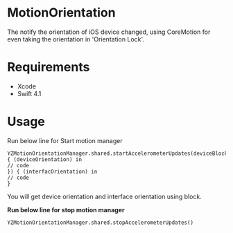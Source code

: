 # MotionOrientation
The notify the orientation of iOS device changed, using CoreMotion for even taking the orientation in 'Orientation Lock'.


# Requirements
- Xcode
- Swift 4.1

# Usage

Run below line for Start motion manager

```
YZMotionOrientationManager.shared.startAccelerometerUpdates(deviceBlock: { (deviceOrientation) in
// code 
}) { (interfacOrientation) in
// code 
}
```

You will get device orientation and interface orientation using block.


**Run below line for stop motion manager**

```YZMotionOrientationManager.shared.stopAccelerometerUpdates()```
